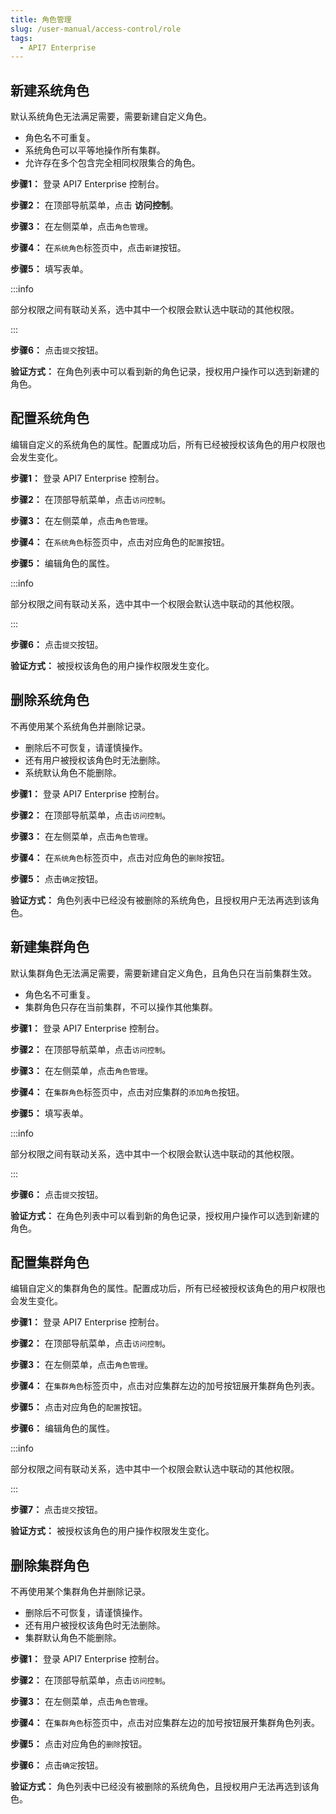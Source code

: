 ```yaml
---
title: 角色管理
slug: /user-manual/access-control/role
tags:
  - API7 Enterprise
---
```


## 新建系统角色

默认系统角色无法满足需要，需要新建自定义角色。

- 角色名不可重复。
- 系统角色可以平等地操作所有集群。
- 允许存在多个包含完全相同权限集合的角色。

**步骤1：**  登录 API7 Enterprise 控制台。

**步骤2：**  在顶部导航菜单，点击 **访问控制**。

**步骤3：**  在左侧菜单，点击`角色管理`。

**步骤4：**  在`系统角色`标签页中，点击`新建`按钮。

**步骤5：**  填写表单。

:::info

部分权限之间有联动关系，选中其中一个权限会默认选中联动的其他权限。

:::

**步骤6：**  点击`提交`按钮。

**验证方式：** 在角色列表中可以看到新的角色记录，授权用户操作可以选到新建的角色。

## 配置系统角色

编辑自定义的系统角色的属性。配置成功后，所有已经被授权该角色的用户权限也会发生变化。

**步骤1：**  登录 API7 Enterprise 控制台。

**步骤2：**  在顶部导航菜单，点击`访问控制`。

**步骤3：**  在左侧菜单，点击`角色管理`。

**步骤4：**  在`系统角色`标签页中，点击对应角色的`配置`按钮。

**步骤5：**  编辑角色的属性。

:::info

部分权限之间有联动关系，选中其中一个权限会默认选中联动的其他权限。

:::

**步骤6：**  点击`提交`按钮。

**验证方式：** 被授权该角色的用户操作权限发生变化。

## 删除系统角色

不再使用某个系统角色并删除记录。

- 删除后不可恢复，请谨慎操作。
- 还有用户被授权该角色时无法删除。
- 系统默认角色不能删除。

**步骤1：**  登录 API7 Enterprise 控制台。

**步骤2：**  在顶部导航菜单，点击`访问控制`。

**步骤3：**  在左侧菜单，点击`角色管理`。

**步骤4：**  在`系统角色`标签页中，点击对应角色的`删除`按钮。

**步骤5：**  点击`确定`按钮。

**验证方式：** 角色列表中已经没有被删除的系统角色，且授权用户无法再选到该角色。

## 新建集群角色

默认集群角色无法满足需要，需要新建自定义角色，且角色只在当前集群生效。

- 角色名不可重复。
- 集群角色只存在当前集群，不可以操作其他集群。

**步骤1：**  登录 API7 Enterprise 控制台。

**步骤2：**  在顶部导航菜单，点击`访问控制`。

**步骤3：**  在左侧菜单，点击`角色管理`。

**步骤4：**  在`集群角色`标签页中，点击对应集群的`添加角色`按钮。

**步骤5：**  填写表单。

:::info

部分权限之间有联动关系，选中其中一个权限会默认选中联动的其他权限。

:::

**步骤6：**  点击`提交`按钮。

**验证方式：** 在角色列表中可以看到新的角色记录，授权用户操作可以选到新建的角色。

## 配置集群角色

编辑自定义的集群角色的属性。配置成功后，所有已经被授权该角色的用户权限也会发生变化。

**步骤1：**  登录 API7 Enterprise 控制台。

**步骤2：**  在顶部导航菜单，点击`访问控制`。

**步骤3：**  在左侧菜单，点击`角色管理`。

**步骤4：**  在`集群角色`标签页中，点击对应集群左边的加号按钮展开集群角色列表。

**步骤5：**  点击对应角色的`配置`按钮。

**步骤6：**  编辑角色的属性。

:::info

部分权限之间有联动关系，选中其中一个权限会默认选中联动的其他权限。

:::

**步骤7：**  点击`提交`按钮。

**验证方式：** 被授权该角色的用户操作权限发生变化。

## 删除集群角色

不再使用某个集群角色并删除记录。

- 删除后不可恢复，请谨慎操作。
- 还有用户被授权该角色时无法删除。
- 集群默认角色不能删除。

**步骤1：**  登录 API7 Enterprise 控制台。

**步骤2：**  在顶部导航菜单，点击`访问控制`。

**步骤3：**  在左侧菜单，点击`角色管理`。

**步骤4：**  在`集群角色`标签页中，点击对应集群左边的加号按钮展开集群角色列表。

**步骤5：**  点击对应角色的`删除`按钮。

**步骤6：**  点击`确定`按钮。

**验证方式：** 角色列表中已经没有被删除的系统角色，且授权用户无法再选到该角色。
